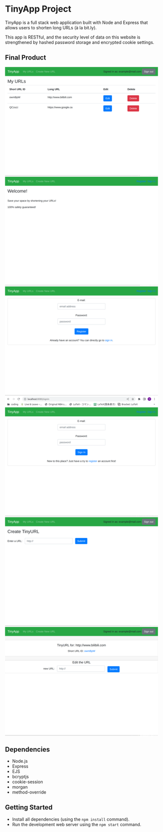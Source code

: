 # TinyApp Project

TinyApp is a full stack web application built with Node and Express that allows users to shorten long URLs (à la bit.ly).

This app is RESTful, and the security level of data on this website is strengthened by hashed password storage and encrypted cookie settings.

## Final Product

!["URLs index of the specific user"](https://github.com/Tank-Sun/tinyapp/blob/master/docs/urls-index-page.png?raw=true)
!["Simple home page"](https://github.com/Tank-Sun/tinyapp/blob/master/docs/home-page.png?raw=true)
!["User register page"](https://github.com/Tank-Sun/tinyapp/blob/master/docs/register-page.png?raw=true)
!["User sign in page"](https://github.com/Tank-Sun/tinyapp/blob/master/docs/signin-page.png?raw=true)
!["Add new URL page"](https://github.com/Tank-Sun/tinyapp/blob/master/docs/new-url-page.png?raw=true)
!["Edit URL page"](https://github.com/Tank-Sun/tinyapp/blob/master/docs/edit-url-page.png?raw=true)

## Dependencies

- Node.js
- Express
- EJS
- bcryptjs
- cookie-session
- morgan
- method-override

## Getting Started

- Install all dependencies (using the `npm install` command).
- Run the development web server using the `npm start` command.